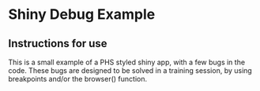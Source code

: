 # Shiny Debug Example

## Instructions for use
This is a small example of a PHS styled shiny app, with a few bugs in the code. These bugs are designed to be solved in a training session, by using breakpoints and/or the browser() function. 
